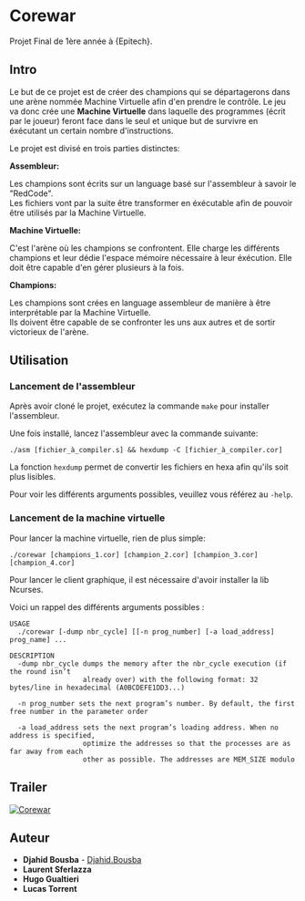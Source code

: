 # Corewar
Projet Final de 1ère année à {Epitech}.

## Intro
Le but de ce projet est de créer des champions qui se départagerons dans une arène nommée Machine Virtuelle afin d'en prendre le contrôle.
Le jeu va donc crée une **Machine Virtuelle** dans laquelle des programmes (écrit par le joueur) feront face dans le seul et unique but de survivre en éxécutant un certain nombre d'instructions.

Le projet est divisé en trois parties distinctes:

  **Assembleur:**
  
Les champions sont écrits sur un language basé sur l'assembleur à savoir le "RedCode".  
Les fichiers vont par la suite être transformer en éxécutable afin de pouvoir être utilisés par la Machine Virtuelle.

  **Machine Virtuelle:**

C'est l'arène où les champions se confrontent. Elle charge les différents champions et leur dédie l'espace mémoire nécessaire à leur éxécution. Elle doit être capable d'en gérer plusieurs à la fois.

  **Champions:**

Les champions sont crées en language assembleur de manière à être interprétable par la Machine Virtuelle.  
Ils doivent être capable de se confronter les uns aux autres et de sortir victorieux de l'arène.


## Utilisation

### Lancement de l'assembleur

Après avoir cloné le projet, exécutez la commande ```make``` pour installer l'assembleur.

Une fois installé, lancez l'assembleur avec la commande suivante:

```
./asm [fichier_à_compiler.s] && hexdump -C [fichier_à_compiler.cor] 
```

La fonction ```hexdump``` permet de convertir les fichiers en hexa afin qu'ils soit plus lisibles.

Pour voir les différents arguments possibles, veuillez vous référez au ```-help```.

### Lancement de la machine virtuelle

Pour lancer la machine virtuelle, rien de plus simple:

```
./corewar [champions_1.cor] [champion_2.cor] [champion_3.cor] [champion_4.cor]
```

Pour lancer le client graphique, il est nécessaire d'avoir installer la lib Ncurses.

Voici un rappel des différents arguments possibles :

```
USAGE
  ./corewar [-dump nbr_cycle] [[-n prog_number] [-a load_address] prog_name] ...
  
DESCRIPTION
  -dump nbr_cycle dumps the memory after the nbr_cycle execution (if the round isn’t  
                  already over) with the following format: 32 bytes/line in hexadecimal (A0BCDEFE1DD3...)
 
  -n prog_number sets the next program’s number. By default, the first free number in the parameter order
  
  -a load_address sets the next program’s loading address. When no address is specified,  
                  optimize the addresses so that the processes are as far away from each  
                  other as possible. The addresses are MEM_SIZE modulo
 ```

## Trailer

[![Corewar](https://www.djahid-bousba.com/static/media/corewar.ee0e946c.png)](https://www.youtube.com/watch?v=ty-CPU3o9Ow)

## Auteur 

  * **Djahid Bousba** - [Djahid.Bousba](https://www.djahid-bousba.com/)
  * **Laurent Sferlazza**
  * **Hugo Gualtieri**
  * **Lucas Torrent**
